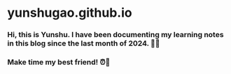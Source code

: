 # yunshugao.github.io

### Hi, this is Yunshu. I have been documenting my learning notes in this blog since the last month of 2024. 📝✨  
### Make time my best friend! ⏰💪</font>
